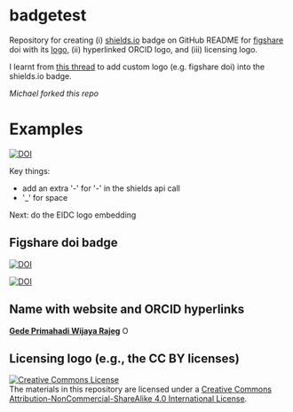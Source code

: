 # badgetest

Repository for creating (i) [shields.io](https://shields.io) badge on GitHub README for [figshare](https://figshare.com) doi with its [logo](https://commons.wikimedia.org/wiki/File:Figshare_logo.svg), (ii) hyperlinked ORCID logo, and (iii) licensing logo.

I learnt from [this thread](https://stackoverflow.com/questions/38985050/how-do-i-use-the-logo-option-in-shields-io-badges) to add custom logo (e.g. figshare doi) into the shields.io badge.

*Michael forked this repo*

# Examples
[![DOI](https://img.shields.io/badge/EIDC_DOI-%3C10.5285/027b6432--f44d--41ab--b349--89fae673d5f5%3E-blue.svg)](https://catalogue.ceh.ac.uk/documents/027b6432-f44d-41ab-b349-89fae673d5f5)

Key things:
- add an extra '-' for '-' in the shields api call
- '_' for space

Next: do the EIDC logo embedding

## Figshare doi badge

[![DOI](https://img.shields.io/badge/doi-10.26180/5c6e1160b8d8a-blue.svg?style=flat&labelColor=whitesmoke&logo=data%3Aimage%2Fpng%3Bbase64%2CiVBORw0KGgoAAAANSUhEUgAAAB8AAAAfCAYAAAAfrhY5AAAJsklEQVR42qWXd1DTaRrHf%2BiB2Hdt5zhrAUKz4IKEYu9IGiGFFJJQ0gkJCAKiWFDWBRdFhCQUF3UVdeVcRQEBxUI3yY9iEnQHb3bdW1fPubnyz%2F11M7lvEHfOQee2ZOYzPyDv%2B3yf9%2Fk95YX4fx%2BltfUt08GcFEuPR4U9hDDZ%2FVngIlhb%2FSiI6InkTgLzgDcgfvtnovhH4BzoVlrbwr55QnhCtBW4QHXnFrZbPBaQoBh4%2FSYH2EnpBEtqcDMVzB93wA%2F8AFwa23XFGcc8CkT3mxz%2BfXWtq9T9IQlLIXYEuHojudb%2BCM7Hgdq8ydi%2FAHiBXyY%2BLjwFlAEnS6Jnar%2FvnQVhvdzasad0eKvWZKe8hvDB2ofLZ%2FZEcWsh%2BhyIuyO5Bxs2iZIE4nRv7NWAb0EO8AC%2FWPxjYAWuOEX2MSXZVgPxzmRL3xKz3ScGpx6p6QnOx4mDIFqO0w6Q4fEhO5IzwxlSwyD2FYHzwAW%2BAZ4fEsf74gCumykwNHskLM7taQxLYjjIyy8MUtraGhTWdkfhkFJqtvuVl%2F9l2ZquDfEyrH8B0W06nnpH3JtIyRGpH1iJ6SfxDIHjRXHJmdQjLpfHeN54gnfFx4W9QRnovx%2FN20aXZeTD2J84hn3%2BqoF2Tqr14VqTPUCIcP%2B5%2Fly4qC%2BUL3sYxSvNj1NwsVYPsWdMUfomsdkYm3Tj0nbV0N1wRKwFe1MgKACDIBdMAhPE%2FwicwNWxll8Ag40w%2BFfhibJkGHmutjYeQ8gVlaN%2BjO51nDysa9TwNUFMqaGbKdRJZFfOJSp6mkRKsv0rRIpEVWjAvyFkxNOEpwvcAVPfEe%2Bl8ojeNTx3nXLBcWRrYGxSRjDEk0VlpxYrbe1ZmaQ5xuT0u3r%2B2qe5j0J5uytiZPGsRL2Jm32AldpxPUNJ3jmmsN4x62z1cXrbedXBQf2yvIFCeZrtyicZZG2U2nrrBJzYorI2EXLrvTfCSB43s41PKEvbZDEfQby6L4JTj%2FfIwam%2B4%2BwucBu%2BDgNK05Nle1rSt9HvR%2FKPC4U6LTfvUIaip1mjIa8fPzykii23h2eanT57zQ7fsyYH5QjywwlooAUcAdOh5QumgTHx6aAO7%2FL52eaQNEShrxfhL6albEDmfhGflrsT4tps8gTHNOJbeDeBlt0WJWDHSgxs6cW6lQqyg1FpD5ZVDfhn1HYFF1y4Eiaqa18pQf3zzYMBhcanlBjYfgWNayAf%2FASOgklu8bmgD7hADrk4cRlOL7NSOewEcbqSmaivT33QuFdHXj5sdvjlN5yMDrAECmdgDWG2L8P%2BAKLs9ZLZ7dJda%2BB4Xl84t7QvnKfvpXJv9obz2KgK8dXyqISyV0sXGZ0U47hOA%2FAiigbEMECJxC9aoKp86re5O5prxOlHkcksutSQJzxZRlPZmrOKhsQBF5zEZKybUC0vVjG8PqOnhOq46qyDTDnj5gZBriWCk4DvXrudQnXQmnXblebhAC2cCB6zIbM4PYgGl0elPSgIf3iFEA21aLdHYLHUQuVkpgi02SxFdrG862Y8ymYGMvXDzUmiX8DS5vKZyZlGmsSgQqfLub5RyLNS4zfDiZc9Edzh%2FtCE%2BX8j9k%2FqWB071rcZyMImne1SLkL4GRw4UPHMV3jjwEYpPG5uW5fAEot0aTSJnsGAwHJi2nvF1Y5OIqWziVCQd5NT7t6Q8guOSpgS%2Fa1dSRn8JGGaCD3BPXDyQRG4Bqhu8XrgAp0yy8DMSvvyVXDgJcJTcr1wQ2BvFKf65jqhvmxXUuDpGBlRvV36XvGjQzLi8KAKT2lYOnmxQPGorURSV0NhyTIuIyqOmKTMhQ%2BieEsgOgpc4KBbfDM4B3SIgFljvfHF6cef7qpyLBXAiQcXvg5l3Iunp%2FWv4dH6qFziO%2BL9PbrimQ9RY6MQphEfGUpOmma7KkGzuS8sPUFnCtIYcKCaI9EXo4HlQLgGrBjbiK5EqMj2AKWt9QWcIFMtnVvQVDQV9lXJJqdPVtUQpbh6gCI2Ov1nvZts7yYdsnvRgxiWFOtNJcOMVLn1vgptVi6qrNiFOfEjHCDB3J%2BHDLqUB77YgQGwX%2Fb1eYna3hGKdlqJKIyiE4nSbV8VFgxmxR4b5mVkkeUhMgs5YTi4ja2XZ009xJRHdkfwMi%2BfocaancuO7h%2FMlcLOa0V%2FSw6Dq47CumRQAKhgbOP8t%2BMTjuxjJGhXCY6XpmDDFqWlVYbQ1aDJ5Cptdw4oLbf3Ck%2BdWkVP0LpH7s9XLPXI%2FQX8ws%2Bj2In63IcRvOOo%2BTTjiN%2BlssfRsanW%2B3REVKoavBOAPTXABW4AL7e4NygHdpAKBscmlDh9Jysp4wxbnUNna3L3xBvyE1jyrGIkUHaqQMuxhHElV6oj1picvgL1QEuS5PyZTEaivqh5vUCKJqOuIgPFGESns8kyFk7%2FDxyima3cYxi%2FYOQCj%2F%2B9Ms2Ll%2Bhn4FmKnl7JkGXQGDKDAz9rUGL1TIlBpuJr9Be2JjK6qPzyDg495UxXYF7JY1qKimw9jWjF0iV6DRIqE%2B%2FeWG0J2ofmZTk0mLYVd4GLiFCOoKR0Cg727tWq981InYynvCuKW43aXgEjofVbxIqrm0VL76zlH3gQzWP3R3Bv9oXxclrlO7VVtgBRpSP4hMFWJ8BrUSBCJXC07l40X4jWuvtc42ofNCxtlX2JH6bdeojXgTh5TxOBKEyY5wvBE%2BACh8BtOPNPkApjoxi5h%2B%2FFMQQNpWvZaMH7MKFu5Ax8HoCQdmGkJrtnOiLHwD3uS5y8%2F2xTSDrE%2F4PT1yqtt6vGe8ldMBVMEPd6KwqiYECHDlfbvzphcWP%2BJiZuL5swoWQYlS%2Br7Yu5mNUiGD2retxBi9fl6RDGn4Ti9B1oyYy%2BMP5G87D%2FCpRlvdnuy0PY6RC8BzTA40NXqckQ9TaOUDywkYsudxJzPgyDoAWn%2BB6nEFbaVxxC6UXjJiuDkW9TWq7uRBOJocky9iMfUhGpv%2FdQuVVIuGjYqACbXf8aa%2BPeYNIHZsM7l4s5gAQuUAzRUoT51hnH3EWofXf2vkD5HJJ33vwE%2FaEWp36GHr6GpMaH4AAPuqM5eabH%2FhfG9zcCz4nN6cPinuAw6IHwtvyB%2FdO1toZciBaPh25U0ducR2PI3Zl7mokyLWKkSnEDOg1x5fCsJE9EKhH7HwFNhWMGMS7%2BqxyYsbHHRUDUH4I%2FAheQY7wujJNnFUH4KdCju83riuQeHU9WEqNzjsJFuF%2FdTDAZ%2FK7%2F1WaAU%2BAWymT59pVMT4g2AxcwNa0XEBDdBDpAPvgDIH73R25teeuAF5ime2Ul0OUIiG4GpSAEJeYW9wDTf43wfwHgHLKJoPznkwAAAABJRU5ErkJggg%3D%3D)](http://dx.doi.org/10.26180/5c6e1160b8d8a)

[![DOI](https://img.shields.io/badge/doi-10.26180/5c844c7a81768-blue.svg?style=flat&labelColor=gainsboro&logoWidth=40&logo=data%3Aimage%2Fpng%3Bbase64%2CiVBORw0KGgoAAAANSUhEUgAAAFAAAAAZCAYAAACmRqkJAAAKi0lEQVR4Ae3ZaVBUV97H8evuE0EfH32MmkcfoyAuGjXKgkvMaFRAFuiloemWvRuEXlgEBREXBYJiXAQUFeKocUniQiKogAJhQWwWENDEjLNYvjFLzUzNkplEZb5kTme6nCRjKlOpSZlb9SmL2%2Ffcuv3re87%2FnKP0TYfOcslqPMbt63xBKuh09MTxgi7HKT1Sj1TvKp%2BMkZB6%2FXT8c4AjUYPyVdfb7Qs6HTIJ8EHe7Ul%2B152CphDabRQ0uMr7%2FRQgh%2B8qU6%2FBiPDVGv0jq0uGE94b0ZZ3j%2B25MTetoMsh%2FWD91OBqT9%2Fsehd5EqGV17nKMzTqOHvaRMMLEp7qACfinq%2FW1BBx5ZxB13x5X3Jr1v%2Fz9pUcaHU63PiicjrhvXfNRbY1Th49Q6Y1vu6zyqSjzX3aVIgf4OkKToxhgxpd5OMzV0bYE4CRN1Chu34pnTfwnV03FiTlfzDRXBHo6dfgIq8sX6ByV6vjthGc0UdrrPPVGFQBxlSjzJQWENVUZkebceiLpyM8IZSx7O7Zl4JivUNMZX5h8Rt4%2B2L0llKfgu6JKa%2BXvpB5bZ48%2Ba3F6lil2pDkE2rODzCsU0VUnNFHNZQqdS3lx3Utl%2FMILQcfYt5TEeC1GSprgAq0XlgYGLQyxJTlr0uK0DVX7E5s2ZtOgHvLw5fLK9xVmcqguEj%2F2LXbwsvPBkZZKl4j5NcIKinaUsLbejFWZ7m8Do2cmwnb4cFqArRwx3TEYzi%2Bz7DTD0uhxnj8cAEWWUZK%2BTcdhh4pmTWUsW01Y1uCUmNY7Rtqzo5svJSS0poVXtg6yVj7sn9qunek3j8xPVXXeMFoaDkev6lDF7ene7Y5r2taNAXmEBXaP69zevaOjuUeeZ0zhzJuPsM5CdYvOhZVqBMhBqIVDt8zwGdQjR4of9AA%2BXJjUFpww7GodnHAQca4srDAWCXjW3pETal%2BbfumuOLKqSm17vIQtWr1Uu3JYy6JbXuXFbRN1R8pm5byxtG5CcdOz9EUVc7I5IeQEWQ7wWVwzwrsRn%2BbAFeiCxNsKv5Y9P03BFgjAlT90AGOQy2T47fObl00ocFZHl%2B2UGXw0RjzNUWHTPFthckHWh18al8KsGuaFigVVzlKuY%2BG9z37qvuoGlelpsJVldrgrFjbOE%2BeWe8uW18W84qCqc4s7tmCIgzI75hs%2FaJKNFu7rF%2BIIIhr%2BmIQ%2Btn8LQkDMQOeWAYnDHgsQI3NNU7W9j4h5t72o%2FEyvLEQ%2F%2Bu7ymzbOxbCAeOxAgtghz6YgOVYiufEOUlqu0M37ho%2BYn%2FnpJT8bsejVSt90uqdFdlGmV7hF7cuWXetNCShLX%2BI3nKhN%2ByvCs%2Bs6GQpWB33fzKNQR%2BqWr022yvc94q7spBCY%2Bbzkou6ZfJNPf89ZN%2FdidYHnIsKfIzjCMIc7MAwSJiMPFxGMcKQixGwx07R%2FiEe4CNsxFCbAJvwifj8LkIgYRHa8Lm47jNY8AokmMS5NryPh%2FijOB%2BOX4h7foEuyPHlisMtylJpzu1YspkQ36YbLqnx8F1X4abaqmYs9DGmLlrk4CE9XlHlKZskxfpt%2FUJLzyhV23dG%2BITF72fqo9njEaokwIu8lSbG1N4wx273CrP%2B%2BjniQVZhGrzQjlEioFIRcjDM6MIdjBVtHogvl4W9qIX8sTfwU5SgU%2FzdhdGYLcJ9BzvRID6vgx2SxN8PUI9KnIEWH4n7FuIo%2FoRfYV5vMMV4wHRFs%2BvG%2FKl05ZrDVdP11T7eulK3oNQcz%2FAXcj3DpMePjO44KetDL2lDh%2FmV1S3nNoeWnJb7RSXmMJl%2BI0GmH13rKs8lvEdQwfoWKmCxdmGbAEdgAW5jFiQhBb8WXSYTPSjGCBHaMPR5LMANkOCM%2B%2FgD3MS5Z8W1ElzwW3HNJCSI9tcw2ub%2BO8T5LPTBQBy1nusNcB7ztximI1sIsSSzXb04v3vyusJmx63nMufHXlV6LvpEShDd9x%2FHFYWXVPuSX7%2FD7zmpcjuWRupbyvaHnj8Z7BNsUFCArm70iTRcd5bFEN7oxwJs%2FpoA%2FwfBaLJ2Z2EFbmEsNKL7fYYPUI9DIqj%2Fsgkw0CasW%2BL6RbBDFI7gTZSKzz6Gk02AJ23G3QF4xybYU8INce6s5CJNlTyXhYwKv%2FRWMiEeimquzIhrPpGzuSNCsbvLec2%2Brpmh2e0yu%2FxOp96wv6p8X0xeIZW5Bo2%2F6ucdvb%2FdMWVDm8lX11pRpD16OJ6VyZsrQ8yK%2BVFJ9h4UhwEHDj5JgGE23UkSfoZujMMzSESNCPBT9KAFjqi2rcIYZRPgYmzDQ9xDLSz4%2FGsCPIE%2BNkWrTJy%2FhRrRthpVyJJExbnmG2I%2B6x%2BT%2FHxYyQkzQfJGlufpWy6bYlvPUEgu%2BHlHJA5boo7rE3blnBR7r6mv%2BvCBMYEag%2Faqsyr1%2BIk5a%2Fd2z9zGBDpZ31qulCWk9443Hfg5BuJJAgxAG0ZBEmS4DZ7RKIliMVi0d8UvRUCeuPoNAf4Z%2FmgV13pAwiwR3iffFKBQJM5noB%2F6Y5h45v7Wwf0cDtD1DlMIeiugWmZOy5Cv3RgjX7%2FF4GdMXasOjgurmqdafqpojltml9IjvOJ8NMu9lNL5gQmXdMu0BTefz8loMyoJvivs3VMZvhpjqaig%2FZ8gwJGYIsIKRh%2FY4wh%2Bg%2FGQoxYbREgZ%2BB3uww1V3xKgN%2BrwCNtF4Pvx8NveQCEYX%2BAukhCIYuHZLy%2FyDjHbJQfo7PTK1dEBWqPBX2vS%2B2hNW1XquDURypiwXStCjVWuyrSKQC%2FdoUaHtOT2HENoyal4b40x7rK7ylip9NIV3Jy0P6fD24fl3Ra6uoe3PNqOH2Pw3x%2FC8K8CHIU%2BIpQ7OI8yNOJ9TMJO%2FAU9Nn6PjRiGmm%2FpwgsRLQpKjwjuU%2Fz1CQK0R4G4T4%2FwCHWYKlmcA6xr4SA2EzobXeUa9vh21LgpdKxK8hqd5RsaXWS7S9YvlhU2O7ya3ekXrm%2B9lK3KzFH6a4y5V92Ve5hkM4d02EShMestZekE2IxZX7MWdkAgBtmsi9U2lXEwliAOK%2BGLTowThWIZkrEVSSKYgegPOUxwtFmdaBGLsRgg2qeKtosQDh2GYzbisUIEaPvcQ8T5VGzCKowBk2I3mTVALe4wd4tumKcoaZirSKte4RtVrvXwLrw%2BJXV%2F18Ts3BtLEmOaS0yRtRdMfpGJhTKNMbDJWR5V7eEbUNDtcIQAd1PJMwnuJl6E9KQHY7AAHkzQoBkj8B%2B%2FpTWQ4Maezne1P3x1esLBuqmB%2BbccNhJMGetbM%2BGZIi1V%2FoRyOXB77sKVWuPmrd4RBvYQm9ihVue%2F7xDPGljB50MoJmO%2By36gCGsQovCyCGwOarD9R7PLLXZOJjKZvse%2FDQQSvffG7F1rWrZPiLKUX2DPr1hbfHAKb0kDBSeTed5MQj94Pn1xBMvA%2B2IDYTAkcXzXANPRjHq04ACeFeH9aAIcBC3LOq%2FY5pPDeYtO4yRTmzUhbx9LozCEea8ybaHoxDNmVtPltxSVzxhCm3Asg4Tvs683Aa5wwkD8qP9XbgQqUbb6Tp09U5Os3rWiV4jZv2OuvxPdvht70RfST8fjATZd7P33OYzxZ%2FdF7FwcgqPU0yMR2vMYDulpDfBvw%2BGCdBePpq8AAAAASUVORK5CYII%3D)](http://dx.doi.org/10.26180/5c844c7a81768)


## Name with website and ORCID hyperlinks

[__Gede Primahadi Wijaya Rajeg__](https://figshare.com/authors/Gede_Primahadi_Wijaya_Rajeg/1234749) <a itemprop="sameAs" content="https://orcid.org/0000-0002-2047-8621" href="https://orcid.org/0000-0002-2047-8621" target="orcid.widget" rel="noopener noreferrer" style="vertical-align:top;"><img src="https://orcid.org/sites/default/files/images/orcid_16x16.png" style="width:1em;margin-right:.5em;" alt="ORCID iD icon"></a>

## Licensing logo (e.g., the CC BY licenses)

<a rel="license" href="http://creativecommons.org/licenses/by-nc-sa/4.0/"><img alt="Creative Commons License" style="border-width:0" src="https://i.creativecommons.org/l/by-nc-sa/4.0/88x31.png" /></a><br />The materials in this repository are licensed under a <a rel="license" href="http://creativecommons.org/licenses/by-nc-sa/4.0/">Creative Commons Attribution-NonCommercial-ShareAlike 4.0 International License</a>.
